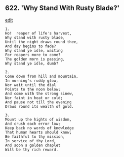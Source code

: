 
## 622.  'Why Stand With Rusty Blade?'
[edit](https://docs.google.com/document/d/150DdT48D8A3ByYtYp2aSo2%2DF_bHoJH_Y/edit?mode=html)



    1.
    Ho!  reaper of life's harvest,
    Why stand with rusty blade,
    Until the night draws round thee,
    And day begins to fade?
    Why stand ye idle, waiting
    For reapers more to come?
    The golden morn is passing,
    Why stand ye idle, dumb?

    2.
    Come down from hill and mountain,
    In morning's ruddy glow,
    Nor wait until the dial
    Points to the noon below;
    And come with the strong sinew,
    Nor faint in heat or cold;
    And pause not till the evening
    Draws round its wealth of gold.

    3.
    Mount up the hights of wisdom,
    And crush each error low;
    Keep back no words of knowledge
    That human hearts should know;
    Be faithful to thy mission,
    In service of thy Lord,
    And soon a golden chaplet
    Will be thy rich reward.

